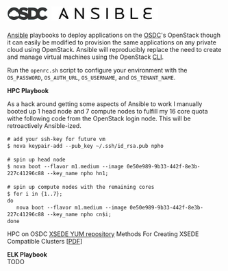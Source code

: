 # <img src="img/osdc.png" alt="osdc" /> <img src="img/ansible.jpg" alt="ansible" />
<a href="https://github.com/ansible/ansible">Ansible</a> playbooks to deploy applications on the <a href="https://www.opensciencedatacloud.org/systems/#availableResources">OSDC</a>'s OpenStack though it can easily be modified to provision the same applications on any private cloud using OpenStack. Ansible will reproducibly replace the need to create and manage virtual machines using the OpenStack <a href="https://www.opensciencedatacloud.org/support/commandline.html">CLI</a>.

Run the `openrc.sh` script to configure your environment with the `OS_PASSWORD`, `OS_AUTH_URL`, `OS_USERNAME`, and `OS_TENANT_NAME`.

**HPC Playbook** <br />

As a hack around getting some aspects of Ansible to work I manually booted up 1 head node and 7 compute nodes to fulfill my 16 core quota withe following code from the OpenStack login node. This will be retroactively Ansible-ized.

```
# add your ssh-key for future vm
$ nova keypair-add --pub_key ~/.ssh/id_rsa.pub npho

# spin up head node
$ nova boot --flavor m1.medium --image 0e50e989-9b33-442f-8e3b-227c41296c88 --key_name npho hn1; 

# spin up compute nodes with the remaining cores
$ for i in {1..7}; 
do 
   nova boot --flavor m1.medium --image 0e50e989-9b33-442f-8e3b-227c41296c88 --key_name npho cn$i; 
done
```

HPC on OSDC
<a href="https://portal.xsede.org/knowledge-base/-/kb/document/bdwx">XSEDE YUM repository</a>
Methods For Creating XSEDE Compatible Clusters [<a href="https://www.cac.cornell.edu/about/pubs/a74-fischer.pdf">PDF</a>]

**ELK Playbook** <br />
TODO
